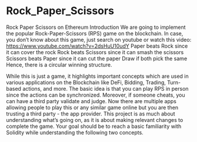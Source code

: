 # Rock_Paper_Scissors
Rock Paper Scissors on Ethereum  Introduction  We are going to implement the popular Rock-Paper-Scissors (RPS) game on the blockchain. In case, you don’t know about this game, just search on youtube or watch this video: https://www.youtube.com/watch?v=2dsHuU10udY  Paper beats Rock since it can cover the rock  Rock beats Scissors since it can smash the scissors  Scissors beats Paper since it can cut the paper  Draw if both pick the same  Hence, there is a circular winning structure. 

While this is just a game, it highlights important concepts which are used in various applications on the Blockchain like DeFi, Bidding, Trading, Turn-based actions, and more.  The basic idea is that you can play RPS in person since the actions can be synchronized. Moreover, if someone cheats, you can have a third party validate and judge. Now there are multiple apps allowing people to play this or any similar game online but you are then trusting a third party - the app provider.  This project is as much about understanding what’s going on, as it is about making relevant changes to complete the game. Your goal should be to reach a basic familiarity with Solidity while understanding the following two concepts.  
